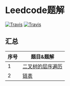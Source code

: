 Leedcode题解
=================================
[![Travis](https://img.shields.io/badge/language-C-red.svg)](https://developer.apple.com/.md)
[![Travis](https://img.shields.io/badge/language-Go-yellow.svg)](https://developer.apple.com/.md)

## 汇总
| 序号 | 题目&题解  
| ---- | ------------------------------------------------------------	
| 1    |[二叉树的层序遍历](https://github.com/LinkeLinux/Leetcode/blob/master/notes/Leetcode-题解-二叉树的层次遍历.md) 
| 2    |[链表](https://github.com/LinkeLinux/Leetcode/Leetcode-题解-链表.md)

